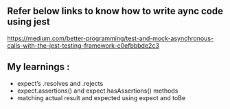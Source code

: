 ## Refer below links to know how to write aync code using jest
 
 https://medium.com/better-programming/test-and-mock-asynchronous-calls-with-the-jest-testing-framework-c0efbbbde2c3

## My learnings :
* expect’s .resolves and .rejects
* expect.assertions() and expect.hasAssertions() methods
* matching actual result and expected using expect and toBe
